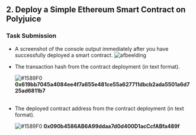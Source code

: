 <h2>2. Deploy a Simple Ethereum Smart Contract on Polyjuice</h2>

<h3>Task Submission</h3>

- A screenshot of the console output immediately after you have successfully deployed a smart contract.
![afbeelding](https://user-images.githubusercontent.com/5003779/128637907-2288a949-d155-4018-b1bb-e9fc5311add0.png)

- The transaction hash from the contract deployment (in text format).

   ![#1589F0](https://via.placeholder.com/15/1589F0/000000?text=+) <b>0x619bb7045a4084ee4f7a655e481ce55a627711dbcb2ada5501a6d725ad6811b7</b> <br><br>   
   
- The deployed contract address from the contract deployment (in text format).

   ![#1589F0](https://via.placeholder.com/15/1589F0/000000?text=+) <b>0x090b4586AB6A99ddaa7d0d400D1acCcfABfa489f</b>
